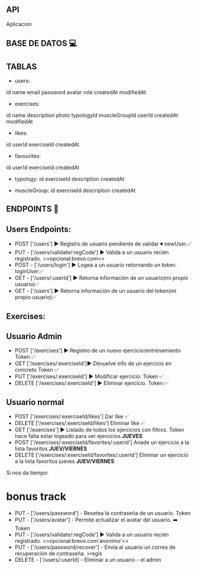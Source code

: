 ## API

Aplicacion

## BASE DE DATOS 💻

## TABLAS

- users:

id
name
email
password
avatar
role
createdAt
modifiedAt

- exercises:

id
name
description
photo
typologyId
muscleGroupId
userId
createdAt
modifiedAt

- likes:

id
userId
exerciseId
createdAt

- favourites:

id
userId
exerciseId
createdAt

- typology:
  id
  exerciseId
  description
  createdAt

- muscleGroup:
  id
  exerciseId
  description
  createdAt

## ENDPOINTS 🏁

## Users Endpoints:

- POST ['/users'] ▶️ Registro de usuario pendiente de validar ◾ newUser.✅
- PUT - ['/users/validate/:regCode'] ▶️ Valida a un usuario recién registrado. >>opcional:brevo.com<<
- POST - ['/users/login'] ▶️ Logea a un usuario retornando un token. loginUser.✅
- GET - ['/users/:userId'] ▶️ Retorna información de un usuario(mi propio usuario)✅
- GET - ['/users'] ▶️ Retorna información de un usuario del token(mi propio usuario)✅

## Exercises:

## Usuario Admin

- POST ['/exercises'] ▶️ Registro de un nuevo ejercicio/entrenamiento Token ✅
- GET ['/exercises/:exerciseId']▶️ Devuelve info de un ejercicio en concreto Token ✅
- PUT ['/exercises/:exerciseId'] ▶️ Modificar ejercicio. Token ✅
- DELETE ['/exercises/:exerciseId'] ▶️ Eliminar ejercicio. Token ✅

## Usuario normal

- POST ['/exercises/:exerciseId/likes'] Dar like ✅
- DELETE ['/exercises/:exerciseId/likes'] Eliminar like ✅
- GET ['/exercises'] ▶️ Listado de todos los ejercicios con filtros. Token hace falta estar logeado para ver ejercicios **JUEVES**
- POST ['/exercises/:exerciseId/favorites/:userid'] Anade un ejercicio a la lista favoritos **JUEV/VIERNES**
- DELETE ['/exercises/:exerciseId/favorites/:userId'] Eliminar un ejercicio a la lista favoritos jueves **JUEV/VIERNES**

Si nos da tiempo:

# bonus track

- PUT - ['/users/password'] - Resetea la contraseña de un usuario. Token 
- PUT - ['/users/avatar'] - Permite actualizar el avatar del usuario. ➡️ Token
- PUT - ['/users/validate/:regCode'] ▶️ Valida a un usuario recién registrado. >>opcional:brevo.com'anonimo'<<
- PUT - ['/users/password/recover'] - Envía al usuario un correo de recuperación de contraseña. >regis
- DELETE - ['/users/:userId] - Eliminar a un usuario - el admin

